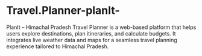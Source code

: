 # Travel.Planner-planIt-
PlanIt – Himachal Pradesh Travel Planner is a web-based platform that helps users explore destinations, plan itineraries, and calculate budgets. It integrates live weather data and maps for a seamless travel planning experience tailored to Himachal Pradesh.
